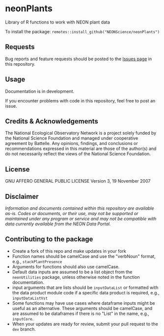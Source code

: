 neonPlants
================

<!-- ****** Description ****** -->

Library of R functions to work with NEON plant data

To install the package:
`remotes::install_github("NEONScience/neonPlants")`

<!-- ****** Requests ****** -->
Requests
--------

Bug reports and feature requests should be posted to the <a href="https://github.com/NEONScience/neonPlants/issues"> Issues page</a> in this repository.


<!-- ****** Usage ****** -->
Usage
-----

Documentation is in development. 

If you encounter problems with code in this repository, feel free to post an issue.

<!-- ****** Acknowledgements ****** -->
Credits & Acknowledgements
--------------------------

<!-- Acknowledgements text -->
The National Ecological Observatory Network is a project solely funded by the National Science Foundation and managed under cooperative agreement by Battelle. Any opinions, findings, and conclusions or recommendations expressed in this material are those of the author(s) and do not necessarily reflect the views of the National Science Foundation.

<!-- ****** License ****** -->
License
-------
 GNU AFFERO GENERAL PUBLIC LICENSE Version 3, 19 November 2007

<!-- ****** Disclaimer ****** -->
Disclaimer
----------
*Information and documents contained within this repository are available as-is. Codes or documents, or their use, may not be supported or maintained under any program or service and may not be compatible with data currently available from the NEON Data Portal.*

<!-- ****** Contributing ****** -->
Contributing to the package
----------
- Create a fork of this repo and make updates in your fork
- Function names should be camelCase and use the "verbNoun" format, e.g., `stackPlantPresence`
- Arguments for functions should also use camelCase.
- Default data inputs are assumed to be a list object from the `neonUtilities` package, unless otherwise noted in the function documentation.
- input arguments that are lists should be `inputDataList` or formatted with the data product module code if a specific data product is required, e.g., `inputDataListVst`
- Some functions may have use cases where dataframe inputs might be useful as an alternative. These arguments should be camelCase, and are assumed to be dataframes if there is no "List" in the name, e.g., `inputCore`.
- When your updates are ready for review, submit your pull request to the `dev` branch. 


